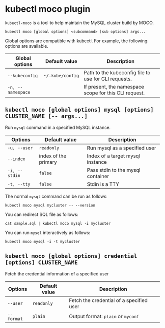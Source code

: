 # kubectl moco plugin

`kubectl-moco` is a tool to help maintain the MySQL cluster build by MOCO.

```
kubectl moco [global options] <subcommand> [sub options] args...
```

Global options are compatible with kubectl.
For example, the following options are available.

| Global options    | Default value    | Description                                           |
| ----------------- | ---------------- | ----------------------------------------------------- |
| `--kubeconfig`    | `~/.kube/config` | Path to the kubeconfig file to use for CLI requests.  |
| `-n, --namespace` |                  | If present, the namespace scope for this CLI request. |

## `kubectl moco [global options] mysql [options] CLUSTER_NAME [-- args...]`

Run `mysql` command in a specified MySQL instance.

| Options       | Default value        | Description                       |
| ------------- | -------------------- | --------------------------------- |
| `-u, --user`  | `readonly`           | Run mysql as a specified user     |
| `--index`     | index of the primary | Index of a target mysql instance  |
| `-i, --stdin` | `false`              | Pass stdin to the mysql container |
| `-t, --tty`   | `false`              | Stdin is a TTY                    |

The normal `mysql` command can be run as follows:

```
kubectl moco mysql mycluster -- --version
```

You can redirect SQL file as follows:

```
cat sample.sql | kubectl moco mysql -i mycluster
```

You can run `mysql` interactively as follows:

```
kubectl moco mysql -i -t mycluster
```

## `kubectl moco [global options] credential [options] CLUSTER_NAME`

Fetch the credential information of a specified user

| Options    | Default value | Description                              |
| ---------- | ------------- | ---------------------------------------- |
| `--user`   | `readonly`    | Fetch the credential of a specified user |
| `--format` | `plain`       | Output format: `plain` or `myconf`       |

